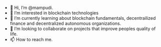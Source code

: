 - 👋 Hi, I’m @mampudi.
- 👀 I’m interested in blockchain technologies
- 🌱 I’m currently learning about blockchain fundamentals, decentrailized finance and decentralized autonomous organizations.
- 💞️ I’m looking to collaborate on projects that improve peoples quality of life.
- 📫 How to reach me.

<!---
mampudi/mampudi is a ✨ special ✨ repository because its `README.md` (this file) appears on your GitHub profile.
You can click the Preview link to take a look at your changes.
--->
